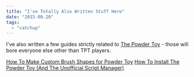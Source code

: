 ```yaml
---
title: "I've Totally Also Written Stuff Here"
date: "2015-08-20"
tags: 
  - "catchup"
---
```


I've also written a few guides strictly related to [The Powder Toy](http://powdertoy.co.uk) - those will bore everyone else other than TPT players.

[How To Make Custom Brush Shapes for Powder Toy](http://boxmein.net/glob/making-tpt-brushes.html) [How To Install The Powder Toy (And The Unofficial Script Manager)](http://boxmein.net/glob/installing-script-manager.html)
